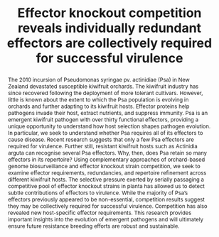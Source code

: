---
title: 'Effector knockout competition reveals individually redundant effectors are collectively required for successful virulence'
event: '*Pseudomonas syringae* Conference'
event_url: https://psyringae2024.com/

location: Porto, Portugal

summary: A talk given as part of the 'evolutionary drivers of bacterial functions' session at the *Pseudomonas syringae* Conference.

abstract: 'The 2010 incursion of Pseudomonas syringae pv. actinidiae (Psa) in New Zealand devastated susceptible kiwifruit orchards. The kiwifruit industry has since recovered following the deployment of more tolerant cultivars. However, little is known about the extent to which the Psa population is evolving in orchards and further adapting to its kiwifruit hosts. Effector proteins help pathogens invade their host, extract nutrients, and suppress immunity. Psa is an emergent kiwifruit pathogen with over thirty functional effectors, providing a unique opportunity to understand how host selection shapes pathogen evolution. In particular, we seek to understand whether Psa requires all of its effectors to cause disease. Recent research suggests that only a few Psa effectors are required for virulence. Further still, resistant kiwifruit hosts such as Actinidia arguta can recognise several Psa effectors. Why, then, does Psa retain so many effectors in its repertoire? Using complementary approaches of orchard-based genome biosurveillance and effector knockout strain competition, we seek to examine effector requirements, redundancies, and repertoire refinement across different kiwifruit hosts. The selective pressure exerted by serially passaging a competitive pool of effector knockout strains in planta has allowed us to detect subtle contributions of effectors to virulence. While the majority of Psa’s effectors previously appeared to be non-essential, competition results suggest they may be collectively required for successful virulence. Competition has also revealed new host-specific effector requirements. This research provides important insights into the evolution of emergent pathogens and will ultimately ensure future resistance breeding efforts are robust and sustainable.'

# Talk start and end times.
#   End time can optionally be hidden by prefixing the line with `#`.
#date: '2023-11-21T13:00:00Z'
#date: '2023-11-21T13:00:00Z'
all_day: false

# Schedule page publish date (NOT talk date).
publishDate: '2024-06-05'

authors: []
tags: []

# Is this a featured talk? (true/false)
featured: false

image:
  caption: ''
  focal_point: Smart

url_code: ''
url_pdf: ''
url_slides: ''
url_video: ''

# Markdown Slides (optional).
#   Associate this talk with Markdown slides.
#   Simply enter your slide deck's filename without extension.
#   E.g. `slides = "example-slides"` references `content/slides/example-slides.md`.
#   Otherwise, set `slides = ""`.
slides: ""

# Projects (optional).
#   Associate this post with one or more of your projects.
#   Simply enter your project's folder or file name without extension.
#   E.g. `projects = ["internal-project"]` references `content/project/deep-learning/index.md`.
#   Otherwise, set `projects = []`.
projects: []
---